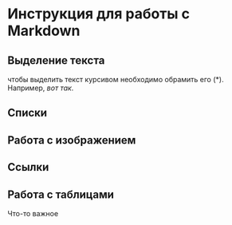 # Инструкция для работы с Markdown

## Выделение текста 

чтобы выделить текст курсивом необходимо обрамить его (*). Например, *вот так*.

## Списки

## Работа с изображением

## Ссылки 

## Работа с таблицами 

Что-то важное
